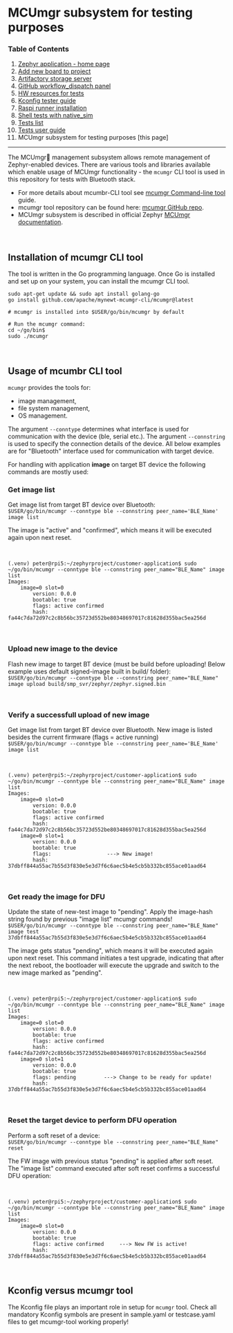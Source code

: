 # MCUmgr subsystem for testing purposes

### Table of Contents
1. [Zephyr application - home page](../README.md)
2. [Add new board to project](Add_new_board_to_project.md)
3. [Artifactory storage server](Artifactory_storage_server.md)
4. [GitHub workflow_dispatch panel](Github_workflow_dispatch_panel.md)
5. [HW resources for tests](HW_resources_for_tests.md)
6. [Kconfig tester guide](Kconfig_tester_guide.md)
7. [Raspi runner installation](Raspi_runner_installation.md)
8. [Shell tests with native_sim](Shell_tests_with_native_sim.md)
9. [Tests list](Tests_list.md)
10. [Tests user guide](Tests_user_guide.md)
11. MCUmgr subsystem for testing purposes [this page]
---

The MCUmgr management subsystem allows remote management of Zephyr-enabled devices.  There are various tools and libraries 
available which enable usage of MCUmgr functionality - the `mcumgr` CLI tool is used in this repository for tests with Bluetooth stack.

- For more details about mcumbr-CLI tool see [mcumgr Command-line tool](https://docs.nordicsemi.com/bundle/ncs-3.0.2/page/nrf/app_dev/bootloaders_dfu/dfu_tools_mcumgr_cli.html) guide.
- mcumgr tool repository can be found here: [mcumgr GitHub repo](https://github.com/apache/mynewt-mcumgr).
- MCUmgr subsystem is described in official Zephyr [MCUmgr documentation](https://docs.zephyrproject.org/latest/services/device_mgmt/mcumgr.html).


<br/>

## Installation of mcumgr CLI tool

The tool is written in the Go programming language. Once Go is installed and set up on your system, you can install the mcumgr CLI tool.

```
sudo apt-get update && sudo apt install golang-go 
go install github.com/apache/mynewt-mcumgr-cli/mcumgr@latest

# mcumgr is installed into $USER/go/bin/mcumgr by default

# Run the mcumgr command:
cd ~/go/bin$
sudo ./mcumgr
```

<br/>

## Usage of mcumbr CLI tool 

`mcumgr` provides the tools for:<br/>
- image management, 
- file system management, 
- OS management.

The argument `--conntype` determines what interface is used for communication with the device (ble, serial etc.). The argument `--connstring` is used to specify the connection details of the device. All below examples are for "Bluetooth" interface used for communication with target device.

For handling with application <strong>image</strong> on target BT device the following commands are mostly used:

### Get image list

Get image list from target BT device over Bluetooth:<br/>
`$USER/go/bin/mcumgr --conntype ble --connstring peer_name='BLE_Name' image list`

The image is "active" and "confirmed", which means it will be executed again upon next reset.

<br/>

```
(.venv) peter@rpi5:~/zephyrproject/customer-application$ sudo ~/go/bin/mcumgr --conntype ble --connstring peer_name="BLE_Name" image list
Images:
    image=0 slot=0
        version: 0.0.0
        bootable: true
        flags: active confirmed	
        hash: fa44c7da72d97c2c8b56bc35723d552be80348697017c81628d355bac5ea256d
```
<br/>

### Upload new image to the device

Flash new image to target BT device (must be build before uploading! Below example uses default signed-image built in build/ folder):<br/>
`$USER/go/bin/mcumgr --conntype ble --connstring peer_name="BLE_Name" image upload build/smp_svr/zephyr/zephyr.signed.bin`

<br/>

### Verify a successfull upload of new image

Get image list from target BT device over Bluetooth. New image is listed besides the current firmware (flags = active running)<br/>
`$USER/go/bin/mcumgr --conntype ble --connstring peer_name='BLE_Name' image list`

<br/>

```
(.venv) peter@rpi5:~/zephyrproject/customer-application$ sudo ~/go/bin/mcumgr --conntype ble --connstring peer_name="BLE_Name" image list
Images:
    image=0 slot=0
        version: 0.0.0
        bootable: true
        flags: active confirmed	
        hash: fa44c7da72d97c2c8b56bc35723d552be80348697017c81628d355bac5ea256d
    image=0 slot=1
		version: 0.0.0
		bootable: true
		flags: 					---> New image!
		hash: 37dbff844a55ac7b55d3f830e5e3d7f6c6aec5b4e5cb5b332bc855ace01aad64
```

<br/>

### Get ready the image for DFU

Update the state of new-test image to "pending". Apply the image-hash string found by previous "image list" mcumgr commands!<br/>
`$USER/go/bin/mcumgr --conntype ble --connstring peer_name="BLE_Name" image test 37dbff844a55ac7b55d3f830e5e3d7f6c6aec5b4e5cb5b332bc855ace01aad64`

The image gets status "pending", which means it will be executed again upon next reset. This command initiates a test upgrade, indicating that after the next reboot, the bootloader will execute the upgrade and switch to the new image marked as "pending". 

<br/>

```
(.venv) peter@rpi5:~/zephyrproject/customer-application$ sudo ~/go/bin/mcumgr --conntype ble --connstring peer_name="BLE_Name" image list
Images:
    image=0 slot=0
        version: 0.0.0
        bootable: true
        flags: active confirmed	
        hash: fa44c7da72d97c2c8b56bc35723d552be80348697017c81628d355bac5ea256d
    image=0 slot=1
        version: 0.0.0
        bootable: true
        flags: pending		   ---> Change to be ready for update!
        hash: 37dbff844a55ac7b55d3f830e5e3d7f6c6aec5b4e5cb5b332bc855ace01aad64
```

<br/>  

### Reset the target device to perform DFU operation

Perform a soft reset of a device:<br/>
`$USER/go/bin/mcumgr --conntype ble --connstring peer_name="BLE_Name" reset`

The FW image with previous status "pending" is applied after soft reset. The "image list" command executed after soft reset confirms a successful DFU operation:

<br/>

```
(.venv) peter@rpi5:~/zephyrproject/customer-application$ sudo ~/go/bin/mcumgr --conntype ble --connstring peer_name="BLE_Name" image list
Images:
    image=0 slot=0
        version: 0.0.0
        bootable: true
        flags: active confirmed		---> New FW is active!
        hash: 37dbff844a55ac7b55d3f830e5e3d7f6c6aec5b4e5cb5b332bc855ace01aad64
```

<br/> 

## Kconfig versus mcumgr tool
The Kconfig file plays an important role in setup for `mcumgr` tool. Check all mandatory Kconfig symbols are present in sample.yaml or testcase.yaml files to get mcumgr-tool working properly!